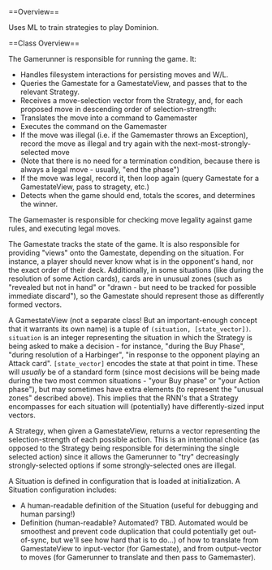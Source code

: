 ==Overview==

Uses ML to train strategies to play Dominion.

==Class Overview==

The Gamerunner is responsible for running the game. It:
* Handles filesystem interactions for persisting moves and W/L.
* Queries the Gamestate for a GamestateView, and passes that to the relevant Strategy.
* Receives a move-selection vector from the Strategy, and, for each proposed move in descending order of selection-strength:
 * Translates the move into a command to Gamemaster
 * Executes the command on the Gamemaster
 * If the move was illegal (i.e. if the Gamemaster throws an Exception), record the move as illegal and try again with the next-most-strongly-selected move
  * (Note that there is no need for a termination condition, because there is always a legal move - usually, "end the phase")
 * If the move was legal, record it, then loop again (query Gamestate for a GamestateView, pass to stragety, etc.)
* Detects when the game should end, totals the scores, and determines the winner.

The Gamemaster is responsible for checking move legality against game rules, and executing legal moves.

The Gamestate tracks the state of the game. It is also responsible for providing "views" onto the Gamestate, depending on the situation. For instance, a player should never know what is in the opponent's hand, nor the exact order of their deck. Additionally, in some situations (like during the resolution of some Action cards), cards are in unusual zones (such as "revealed but not in hand" or "drawn - but need to be tracked for possible immediate discard"), so the Gamestate should represent those as differently formed vectors.

A GamestateView (not a separate class! But an important-enough concept that it warrants its own name) is a tuple of `(situation, [state_vector])`. `situation` is an integer representing the situation in which the Strategy is being asked to make a decision - for instance, "during the Buy Phase", "during resolution of a Harbinger", "in response to the opponent playing an Attack card". `[state_vector]` encodes the state at that point in time. These will *usually* be of a standard form (since most decisions will be being made during the two most common situations - "your Buy phase" or "your Action phase"), but may sometimes have extra elements (to represent the "unusual zones" described above). This implies that the RNN's that a Strategy encompasses for each situation will (potentially) have differently-sized input vectors.

A Strategy, when given a GamestateView, returns a vector representing the selection-strength of each possible action. This is an intentional choice (as opposed to the Strategy being responsible for determining the single selected action) since it allows the Gamerunner to "try" decreasingly strongly-selected options if some strongly-selected ones are illegal.

A Situation is defined in configuration that is loaded at initialization. A Situation configuration includes:
* A human-readable definition of the Situation (useful for debugging and human parsing!)
* Definition (human-readable? Automated? TBD. Automated would be smoothest and prevent code duplication that could potentially get out-of-sync, but we'll see how hard that is to do...) of how to translate from GamestateView to input-vector (for Gamestate), and from output-vector to moves (for Gamerunner to translate and then pass to Gamemaster).